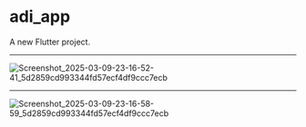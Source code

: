# adi_app

A new Flutter project.

---

![Screenshot_2025-03-09-23-16-52-41_5d2859cd993344fd57ecf4df9ccc7ecb](https://github.com/user-attachments/assets/e2e48447-a12e-43e1-b70b-3c11139fc013)

---

![Screenshot_2025-03-09-23-16-58-59_5d2859cd993344fd57ecf4df9ccc7ecb](https://github.com/user-attachments/assets/a4fb842d-8232-4874-9ad0-1d515bf23fd7)
